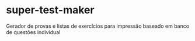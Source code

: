 # super-test-maker
Gerador de provas e listas de exercícios para impressão baseado em banco de questões individual
